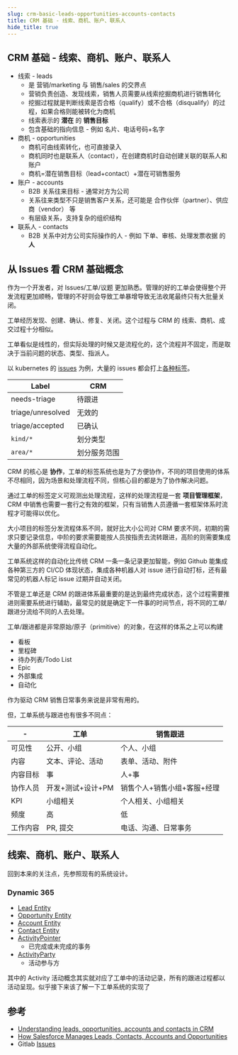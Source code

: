 ```yaml
---
slug: crm-basic-leads-opportunities-accounts-contacts
title: CRM 基础 - 线索、商机、账户、联系人
hide_title: true
---
```


## CRM 基础 - 线索、商机、账户、联系人

- 线索 - leads
  - 是 营销/marketing 与 销售/sales 的交界点
  - 营销负责创造、发现线索，销售人员需要从线索挖掘商机进行销售转化
  - 挖掘过程就是判断线索是否合格（qualify）或不合格（disqualify）的过程，如果合格则能被转化为商机
  - 线索表示的 **潜在** 的 **销售目标**
  - 包含基础的指向信息 - 例如 名片、电话号码+名字
- 商机 - opportunities
  - 商机可由线索转化，也可直接录入
  - 商机同时也是联系人（contact），在创建商机时自动创建关联的联系人和账户
  - 商机=潜在销售目标（lead+contact）+潜在可销售服务
- 账户 - accounts
  - B2B 关系往来目标 - 通常对方为公司
  - 关系往来类型不只是销售客户关系，还可能是 合作伙伴（partner）、供应商（vendor） 等
  - 有层级关系，支持复杂的组织结构
- 联系人 - contacts
  - B2B 关系中对方公司实际操作的人 - 例如 下单、审核、处理发票收据 的 **人**

<!-- more -->

## 从 Issues 看 CRM 基础概念

作为一个开发者，对 Issues/工单/议题 更加熟悉。管理的好的工单会使得整个开发流程更加顺畅，管理的不好则会导致工单暴增导致无法收尾最终只有大批量关闭。

工单经历发现、创建、确认、修复、关闭。这个过程与 CRM 的 线索、商机、成交过程十分相似。

工单看似是线性的，但实际处理的时候又是流程化的，这个流程并不固定，而是取决于当前问题的状态、类型、指派人。

以 kubernetes 的 [issues](https://github.com/kubernetes/kubernetes/issues) 为例，大量的 issues 都会打上[各种标签](https://github.com/kubernetes/kubernetes/labels?sort=count-desc)。

| Label             | CRM          |
| ----------------- | ------------ |
| needs-triage      | 待跟进       |
| triage/unresolved | 无效的       |
| triage/accepted   | 已确认       |
| `kind/*`          | 划分类型     |
| `area/*`          | 划分服务范围 |

CRM 的核心是 **协作**，工单的标签系统也是为了方便协作，不同的项目使用的体系不尽相同，因为场景和处理流程不同，但核心目的都是为了协作解决问题。

通过工单的标签定义可观测出处理流程，这样的处理流程是一套 **项目管理框架**，CRM 中销售也需要一套行之有效的框架，只有当销售人员遵循一套框架体系时流程才可能得以优化。

大小项目的标签分发流程体系不同，就好比大小公司对 CRM 要求不同，初期的需求只要记录信息，中阶的要求需要能按人员按指责去流转跟进，高阶的则需要集成大量的外部系统使得流程自动化。

工单系统这样的自动化比传统 CRM 一条一条记录更加智能，例如 Github 能集成各种第三方的 CI/CD 体现状态，集成各种机器人对 issue 进行自动打标，还有最常见的机器人标记 issue 过期并自动关闭。

不管是工单还是 CRM 的跟进体系最重要的是达到最终完成状态，这个过程需要推进则需要系统进行辅助，最常见的就是确定下一件事的时间节点，将不同的工单/跟进分流给不同的人去处理。

工单/跟进都是非常原始/原子（primitive）的对象，在这样的体系之上可以构建

- 看板
- 里程碑
- 待办列表/Todo List
- Epic
- 外部集成
- 自动化

作为驱动 CRM 销售日常事务来说是非常有用的。

但，工单系统与跟进也有很多不同点：

| -        | 工单              | 销售跟进                    |
| -------- | ----------------- | --------------------------- |
| 可见性   | 公开、小组        | 个人、小组                  |
| 内容     | 文本、评论、活动  | 表单、活动、附件            |
| 内容目标 | 事                | 人+事                       |
| 协作人员 | 开发+测试+设计+PM | 销售个人+销售小组+客服+经理 |
| KPI      | 小组相关          | 个人相关、小组相关          |
| 频度     | 高                | 低                          |
| 工作内容 | PR, 提交          | 电话、沟通、日常事务        |

## 线索、商机、账户、联系人

回到本来的关注点，先参照现有的系统设计。

### Dynamic 365
* [Lead Entity](https://docs.microsoft.com/en-us/dynamics365/customerengagement/on-premises/developer/entities/lead)
* [Opportunity Entity](https://docs.microsoft.com/en-us/dynamics365/customerengagement/on-premises/developer/entities/opportunity)
* [Account Entity](https://docs.microsoft.com/en-us/dynamics365/customerengagement/on-premises/developer/entities/account)
* [Contact Entity](https://docs.microsoft.com/en-us/dynamics365/customerengagement/on-premises/developer/entities/contact)
* [ActivityPointer](https://docs.microsoft.com/en-us/dynamics365/customerengagement/on-premises/developer/entities/activitypointer)
  * 已完成或未完成的事务
* [ActivityParty](https://docs.microsoft.com/en-us/dynamics365/customerengagement/on-premises/developer/entities/activityparty)
  * 活动参与方

其中的 Activity 活动概念其实就对应了工单中的活动记录，所有的跟进过程都以活动呈现。似乎接下来该了解一下工单系统的实现了

## 参考

- [Understanding leads, opportunities, accounts and contacts in CRM](https://yaweriqbal.com/2016/01/10/understanding-leads-opportunities-accounts-and-contacts-in-crm/)
- [How Salesforce Manages Leads, Contacts, Accounts and Opportunities](https://www.salesforcetraining.com/salesforce-manages-leads-contacts-accounts-opportunities/)
- Gitlab [Issues](https://docs.gitlab.com/ee/user/project/issues/)
